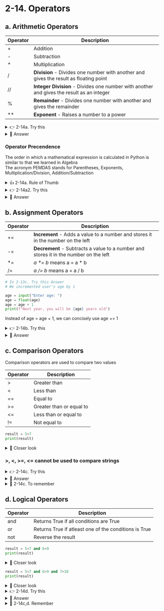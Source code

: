 # 2-14. Operators

## a. Arithmetic Operators

| Operator      | Description |
| ----------- | ----------- |
| +      | Addition       |
| -   | Subtraction        |  
| *   | Multiplication        |  
| /   | **Division** - Divides one number with another and gives the result as floating point        |  
| //   | **Integer Division** -  Divides one number with another and gives the result as an integer       |  
| %   | **Remainder** -  Divides one number with another and gives the remainder        |  
| **   | **Exponent** -  Raises a number to a power        |  

<details>
  <summary>
    👉 2-14a. Try this
  </summary>
  Write code to solve this problem. If you have 25 cookies and 7 people, how many cookies will you have left, after each person gets the same number of cookies? How many cookies will each person get?
</details>

<details>
  <summary>
    👀 Answer
  </summary>
  cookies = 25<br>
  people = 7<br>
  remaining_cookies = cookies % people # get remainder<br>
  cookies_per_person = cookies // people # get integral quotient<br>
  print(f"Remaining Cookies: {remaining_cookies}")<br>
  print(f"Cookies per person: {cookies_per_person}")
</details>

### Operator Precendence
The order in which a mathematical expression is calculated in Python is similar to that we learned in Algebra  
The acronym PEMDAS stands for Parentheses, Exponents, Multiplication/Division, Addition/Subtraction 

<details>
  <summary>
    👍 2-14a. Rule of Thumb
  </summary>
  To remember PEMDAS use the mnemonic "Please Excuse My Dear Aunt Sally"
</details>

<details>
  <summary>
    👉 2-14a2. Try this
  </summary>
  Write code to get user input a value in centigrade and convert it to fahrenheit. <a href="/c-to-f.png">See Formula</a>
</details>

<details>
  <summary>
    👀 Answer
  </summary>
  user_centigrade = input("Enter temperature in centigrade: ")<br>
  user_centigrade = float(user_centigrade)<br>
  fahrenheit = user_centigrade * (9/5) + 32 <br>
  print(f"Temperature in fahrenheit: {fahrenheit}")<br>
  # When testing this program, enter only numeric values for temperature
</details>


## b. Assignment Operators

| Operator      | Description |
| ----------- | ----------- |
| +=   | **Increment** -  Adds a value to a number and stores it in the number on the left        |  
| -=   | **Decrement** -  Subtracts a value to a number and stores it in the number on the left        |  
| *=   | _a *= b_ means a = a * b        |
| /=   | _a /= b_ means a = a / b        |

```python
# In 2-13c. Try this Answer
# We incremented user's age by 1

age = input("Enter age: ")
age = float(age)
age = age + 1
print(f"Next year, you will be {age} years old")
```

Instead of age = age + 1, we can concisely use age += 1

<details>
  <summary>
    👉 2-14b. Try this
  </summary>
  Write a program to decrement a user's age by 1 and print Last year you were __ years old
</details>

<details>
  <summary>
    👀 Answer
  </summary>
  age = float(input("Enter age: ")) # you can convert to float in the same line<br>
  age -= 1<br>
  print(f"Last year, you were {age} years old")
</details>

## c. Comparison Operators

Comparison operators are used to compare two values  

| Operator      | Description |
| ----------- | ----------- |
| >   | Greater than        |  
| <   | Less than        |  
| ==  | Equal to        |
| >=  | Greater than or equal to |
| <=  | Less than or equal to   |
| !=  | Not equal to       |

```python
result = 5>7
print(result)
```

<details>
  <summary>
    🔎 Closer look
  </summary>
  python will compare if 5 is greater than 7<br>
  since 5 is not greater than 7, the result is false<br>
  it is stored in the result variable which is a boolean<br>
  print statement prints that boolean - False
</details>

### \>, <, >=, <= cannot be used to compare strings

<details>
  <summary>
    👉 2-14c. Try this
  </summary>
  Ask user to input his score and print if the entered score is less than or equal to 60
</details>

<details>
  <summary>
    👀 Answer
  </summary>
  score = int(input("Enter score: ")) # convert to int <br>
  result = score<=60<br>
  print(result)
</details>

<details>
  <summary>
    🚩 2-14c. To remember
  </summary>
  >, <, >= and <= cannot be used when one side is a string
</details>

## d. Logical Operators

| Operator      | Description |
| ----------- | ----------- |
| and   | Returns True if all conditions are True        |  
| or   | Returns True if atleast one of the conditions is True         |  
| not  | Reverse the result        |

```python
result = 5<7 and 6<9
print(result)
```

<details>
  <summary>
    🔎 Closer look
  </summary>
  python will compare if 5 is less than 7, and it evaluates to True<br>
  then python will compare if 6 is greater than 9, and it evaluates to True<br>
  since both the conditions are True, the and operator will return True<br>
  that is stored in the result variable
  print statement prints that variable - True
</details>

```python
result = 5<7 and 6>9 and 7>10
print(result)
```

<details>
  <summary>
    🔎 Closer look
  </summary>
  python will compare if 5 is less than 7, and it evaluates to True<br>
  then python will compare if 6 is greater than 9, and it evaluates to True<br>
  then python will compare if 7 is greater than 10, and it evaluates to False<br>
  since all the conditions are not True, the and operator will return False<br>
  that is stored in the result variable
  print statement prints that variable - False
</details>

<details>
  <summary>
    👉 2-14d. Try this
  </summary>
  Ask user to input his score and print if the entered score is between 79 and 90, not including 79.<br>
  Hint: User score greater than 79 or score less than or equal to 90
</details>

<details>
  <summary>
    👀 Answer
  </summary>
  score = int(input("Enter score: "))<br>
  result = score>79 or score<=90<br>
  print(result)
</details>

<details>
  <summary>
    🚩 2-14c,d. Remember
  </summary>
    The expressions using comparison and logical operators will evaluate to True or False<br>
    We will use these expressions in Chapter 3 - in if statement
  
</details>